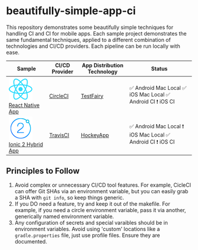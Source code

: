 # beautifully-simple-app-ci

This repository demonstrates some beautifully simple techniques for handling CI and CI for mobile apps. Each sample project demonstrates the same fundamental techniques, applied to a different combination of technologies and CI/CD providers. Each pipeline can be run locally with ease.

| Sample | CI/CD Provider| App Distribution Technology  | Status |
|--------|---------------|------------------------------|--------|
| ![React Native Icon](./article/icon_react_native.png) [React Native App](./1_react_native_app) | [CircleCI](https://circleci.com/) | [TestFairy](https://testfairy.com/) | ✅ Android Mac Local ✅ iOS Mac Local ✅ Android CI ❗ iOS CI |
| ![Ionic Icon](./article/icon_ionic.png) [Ionic 2 Hybrid App](./2_ionic_app) | [TravisCI](https://travis-ci.com/) | [HockeyApp](https://www.hockeyapp.net) | ✅ Android Mac Local ❗ iOS Mac Local ✅ Android CI ❗ iOS CI |

## Principles to Follow

1. Avoid complex or unnecessary CI/CD tool features. For example, CicleCI can offer Git SHAs via an environment variable, but you can easily grab a SHA with `git info`, so keep things generic.
2. If you DO need a feature, try and keep it out of the makefile. For example, if you need a circle environment variable, pass it via another, generically named environment variable.
3. Any configuration of secrets and special varaibles should be in environment variables. Avoid using 'custom' locations like a `gradle.properties` file, just use profile files. Ensure they are documented.
